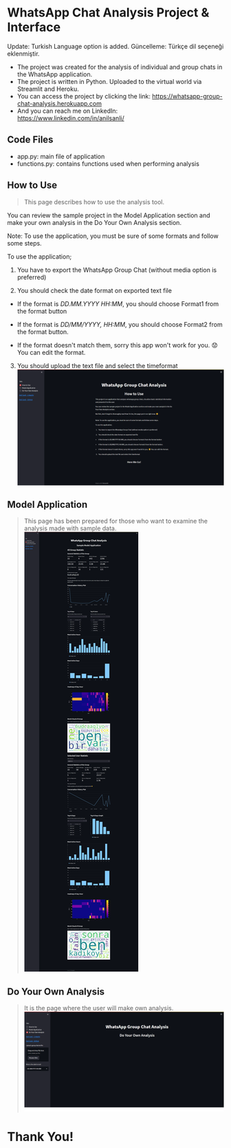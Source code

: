 # WhatsApp Chat Analysis Project & Interface

Update: Turkish Language option is added.
Güncelleme: Türkçe dil seçeneği eklenmiştir.

 - The project was created for the analysis of individual and group chats in the WhatsApp application.
 - The project is written in Python. Uploaded to the virtual world via Streamlit and Heroku.
 - You can access the project by clicking the link: https://whatsapp-group-chat-analysis.herokuapp.com
 - And you can reach me on LinkedIn: https://www.linkedin.com/in/anilsanli/

## Code Files

 - app.py: main file of application
 - functions.py: contains functions used when performing analysis

## How to Use

> This page describes how to use the analysis tool.

You can review the sample project in the Model Application section and make your own analysis in the Do Your Own Analysis section.

Note: To use the application, you must be sure of some formats and follow some steps.

To use the application;

1.  You have to export the WhatsApp Group Chat (without media option is preferred)

2.  You should check the date format on exported text file

-   If the format is  _DD.MM.YYYY HH:MM_, you should choose Format1 from the format button

-   If the format is  _DD/MM/YYYY, HH:MM_, you should choose Format2 from the format button.

-   If the format doesn't match them, sorry this app won't work for you. 😟 You can edit the format.

3.  You should upload the text file and select the timeformat
![How to Use](https://github.com/anilsanli/WhatsApp_Group_Chat_Analysis/blob/main/images/How_to_use.png?raw=true)

## Model Application

> This page has been prepared for those who want to examine the analysis made with sample data.
![Model Application](https://github.com/anilsanli/WhatsApp_Group_Chat_Analysis/blob/main/images/model_application.png?raw=true)
## Do Your Own Analysis

> It is the page where the user will make own analysis.
![Do Your Own Analysis](https://github.com/anilsanli/WhatsApp_Group_Chat_Analysis/blob/main/images/do_your_own_before.png?raw=true)


# Thank You!